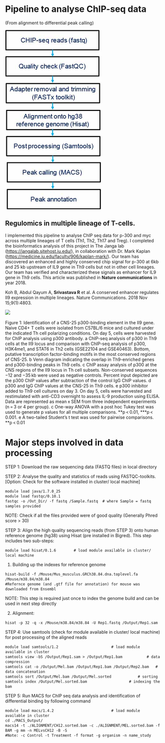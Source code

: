 # Pipeline to analyse ChIP-seq data 
(From alignment to differential peak calling)

![](./CHIP_Pipeline.jpg)

## Regulomics in multiple lineage of T-cells.
I implemented this pipeline to analyse ChIP seq data for p-300 and myc across multiple lineages of T cells (Th1, Th2, Th17
and Treg). I completed the bioinformatics analysis of this project in The Janga lab (https://jangalab.sitehost.iu.edu/), in collaboration with Dr. Mark Kaplan (https://medicine.iu.edu/faculty/906/kaplan-mark/). 
Our team has discovered an enhanced and highly conserved chip signal for p-300 at 6kb and 25 kb upstream of IL9 gene
in Th9 cells but not in other cell lineages. Our team has verified and characterized these signals as enhancer for 
IL9 gene in Th9 cells. This article was published in **Nature communications** in year 2018.

Koh B, Abdul Qayum A, **Srivastava R** et al. A conserved enhancer regulates Il9 expression in multiple lineages. Nature
Communications. 2018 Nov 15;9(1):4803.

![](https://media.springernature.com/full/springer-static/image/art%3A10.1038%2Fs41467-018-07202-0/MediaObjects/41467_2018_7202_Fig1_HTML.png?as=webp)

Figure 1: Identification of a CNS-25 p300-binding element in the Il9 gene. Naive CD4+ T cells were isolated from C57BL/6 mice and cultured under the indicated Th cell polarizing conditions. On day 5, cells were harvested for ChIP analysis using p300 antibody. a ChIP-seq analysis of p300 in Th9 cells at the Il9 locus and comparison with ChIP-seq analysis of p300, H3K4me1, and STAT6 in Th2 cells (GSE22104 and GSE40463). Bottom, putative transcription factor-binding motifs in the most conserved regions of CNS-25. b Venn diagram indicating the overlap in Th9-enriched genes and p300-binding peaks in Th9 cells. c ChIP assay analysis of p300 at the CNS regions of the Il9 locus in Th cell subsets. Non-conserved sequences −12 and −35 kb were used as negative controls. Percent input depicted are the p300 ChIP values after subtraction of the control IgG ChIP values. d p300 and IgG ChIP values at the CNS-25 in Th9 cells. e p300 inhibitor added to Th9 cell cultures on day 3. On day 5, cells were harvested and restimulated with anti-CD3 overnight to assess IL-9 production using ELISA. Data are represented as mean ± SEM from three independent experiments (n = 3 or 4 per group). c One-way ANOVA with a post hoc Tukey test was used to generate p values for all multiple comparisons. **p < 0.01, ***p < 0.001. e A two-tailed Student’s t test was used for pairwise comparisons. **p < 0.01



# Major steps involved in data processing
STEP 1: Download the raw sequencing data (FASTQ files) in local directory

STEP 2: Analyse the quality and statistics of reads using FASTQC-toolkits. 
	[Option: Check for the software installed in cluster/ local machine]

	module load java/1.7.0_25   
	module load fastqc/0.10.1
	fastqc -o /Out_Dir/ -f fastq /Sample.fastq 	# where Sample = fastq samples provided

NOTE: Check if all the files provided were of good quality (Generally Phred score > 30)

STEP 3: Align the high quality sequencing reads (from STEP 3) onto human reference genome (hg38) using Hisat (pre installed in Bigred).
This step includes two sub-steps:

	module load hisat/0.1.6        # load module available in cluster/ local machine
	
   1. Building up the indexes for reference genome  
  	
	hisat-build -f /Mouse/Mus_musculus.GRCh38.84.dna.toplevel.fa /Mouse/m38.84/m38.84    
	#Refernce genome (and .gtf file for annotation) for mouse was downloaded from Ensembl
		
NOTE: This step is required just once to index the genome build and can be used in next step directly

   2. Alignment:
		
	hisat -p 32 -q -x /Mouse/m38.84/m38.84 -U Rep1.fastq /Output/Rep1.sam

STEP 4: Use samtools (check for module available in cluster/ local machine)
	for post processing of the aligned reads
	
	module load samtools/1.2 						# load module available in cluster
	samtools view -bS /Output/Rep1.sam > /Output/Rep1.bam			# data compression
	samtools cat -o /Output/Mel.bam /Output/Rep1.bam /Output/Rep2.bam	# data concatenation 
	samtools sort /Output/Mel.bam /Output/Mel.sorted	 		# sorting
	samtools index /Output/Mel.sorted.bam					# indexing the bam

STEP 5: Run MACS for ChIP seq data analysis and identification of differential binding by following command
	
	module load macs/1.4.2							# load module available in cluster
	cd ./MACS_Output/
	macs14 -t ./ALIGNMENT/CH12.sorted.bam -c ./ALIGNMENT/MEL.sorted.bam -f BAM -g mm -n MELvsCH12 -B -S  
	#Note: -c Control -t Treatment -f format -g organism -n name_study
